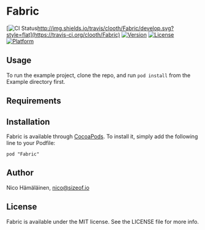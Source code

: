 # Fabric

[![CI Status](http://img.shields.io/travis/clooth/Fabric/develop.svg)http://img.shields.io/travis/clooth/Fabric/develop.svg?style=flat](https://travis-ci.org/clooth/Fabric)
[![Version](https://img.shields.io/cocoapods/v/Fabric.svg?style=flat)](http://cocoadocs.org/docsets/Fabric)
[![License](https://img.shields.io/cocoapods/l/Fabric.svg?style=flat)](http://cocoadocs.org/docsets/Fabric)
[![Platform](https://img.shields.io/cocoapods/p/Fabric.svg?style=flat)](http://cocoadocs.org/docsets/Fabric)

## Usage

To run the example project, clone the repo, and run `pod install` from the Example directory first.

## Requirements

## Installation

Fabric is available through [CocoaPods](http://cocoapods.org). To install
it, simply add the following line to your Podfile:

    pod "Fabric"

## Author

Nico Hämäläinen, nico@sizeof.io

## License

Fabric is available under the MIT license. See the LICENSE file for more info.

